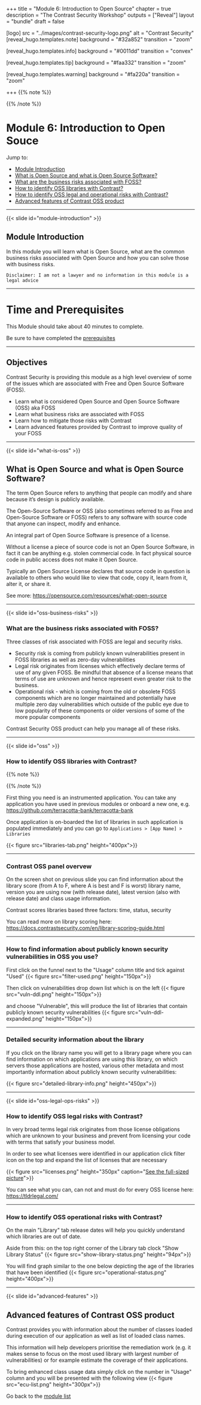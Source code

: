 +++
title = "Module 6: Introduction to Open Source"
chapter = true
description = "The Contrast Security Workshop"
outputs = ["Reveal"]
layout = "bundle"
draft = false

[logo]
src = "../images/contrast-security-logo.png"
alt = "Contrast Security"
[reveal_hugo.templates.note]
background = "#32a852"
transition = "zoom"

[reveal_hugo.templates.info]
background = "#0011dd"
transition = "convex"

[reveal_hugo.templates.tip]
background = "#faa332"
transition = "zoom"

[reveal_hugo.templates.warning]
background = "#fa220a"
transition = "zoom"

+++
{{% note %}}

{{% /note %}}
# Module 6: Introduction to Open Souce

Jump to:
- [Module Introduction](#/module-introduction)
- [What is Open Source and what is Open Source Software?](#/what-is-oss)
- [What are the business risks associated with FOSS?](#/oss-business-risks)
- [How to identify OSS libraries with Contrast?](#/oss)
- [How to identify OSS legal and operational risks with Contrast?](#/oss-legal-ops-risks)
- [Advanced features of Contrast OSS product](#/advanced-features)

---
{{< slide id="module-introduction" >}}
## Module Introduction

In this module you will learn what is Open Source, what are the common business risks associated with Open Source and how you can solve those with business risks.

`Disclaimer: I am not a lawyer and no information in this module is a legal advice`

---
# Time and Prerequisites
This Module should take about 40 minutes to complete.

Be sure to have completed the [prerequisites](../#/2)

---
## Objectives

Contrast Security is providing this module as a high level overview of some of the issues which are associated with Free and Open Source Software (FOSS).

- Learn what is considered Open Source and Open Source Software (OSS) aka FOSS
- Learn what business risks are associated with FOSS
- Learn how to mitigate those risks with Contrast
- Learn advanced features provided by Contrast to improve quality of your FOSS

---
{{< slide id="what-is-oss" >}}
## What is Open Source and what is Open Source Software?

The term Open Source refers to anything that people can modify and share because it’s design is publicly available.

The Open-Source Software or OSS (also sometimes referred to as Free and Open-Source Software or FOSS) refers to any software with source code that anyone can inspect, modify and enhance.

An integral part of Open Source Software is presence of a license.

Without a license a piece of source code is not an Open Source Software, in fact it can be anything e.g. stolen commercial code. In fact physical source code in public access does not make it Open Source.

Typically an Open Source License declares that source code in question is available to others who would like to view that code, copy it, learn from it, alter it, or share it.


See more: https://opensource.com/resources/what-open-source

---
{{< slide id="oss-business-risks" >}}
### What are the business risks associated with FOSS?

Three classes of risk associated with FOSS are legal and security risks.

* Security risk is coming from publicly known vulnerabilities present in FOSS libraries as well as zero-day vulnerabilities
* Legal risk originates from licenses which effectively declare terms of use of any given FOSS. Be mindful that absence of a license means that terms of use are unknown and hence represent even greater risk to the business.
* Operational risk - which is coming from the old or obsolete FOSS components which are no longer maintained and potentially have multiple zero day vulnerabilities which outside of the public eye due to low popularity of these components or older versions of some of the more popular components


Contrast Security OSS product can help you manage all of these risks.



---
{{< slide id="oss" >}}
### How to identify OSS libraries with Contrast?
{{% note %}}

{{% /note %}}

First thing you need is an instrumented application. You can take any application you have used in previous modules or onboard a new one, e.g. https://github.com/terracotta-bank/terracotta-bank

Once application is on-boarded the list of libraries in such application is populated immediately and you can go to `Applications > [App Name] > Libraries`

{{< figure src="libraries-tab.png" height="400px">}}


---
### Contrast OSS panel overvew
On the screen shot on previous slide you can find information about the library score (from A to F, where A is best and F is worst) library name, version you are using now (with release date), latest version (also with release date) and class usage information.

Contrast scores libraries based three factors: time, status, security

You can read more on library scoring here: https://docs.contrastsecurity.com/en/library-scoring-guide.html

---
### How to find information about publicly known security vulnerabilities in OSS you use?

First click on the funnel next to the "Usage" column title and tick against "Used"
{{< figure src="filter-used.png" height="150px">}}

Then click on vulnerabilities drop down list which is on the left
{{< figure src="vuln-ddl.png" height="150px">}}

and choose "Vulnerable", this will produce the list of libraries that contain publicly known security vulnerabilities
{{< figure src="vuln-ddl-expanded.png" height="150px">}}

---
### Detailed security information about the library
If you click on the library name you will get to a library page where you can find information on which applications are using this library, on which servers those applications are hosted, various other metadata and most importantly information about publicly known security vulnerabilities:

{{< figure src="detailed-library-info.png" height="450px">}}

---
{{< slide id="oss-legal-ops-risks" >}}
### How to identify OSS legal risks with Contrast?

In very broad terms legal risk originates from those license obligations which are unknown to your business and prevent from licensing your code with terms that satisfy your business model.

In order to see what licenses were identified in our application click filter icon on the top and expand the list of licenses that are necessary

{{< figure src="licenses.png" height="350px"
caption="[See the full-sized picture](licenses.png)">}}

You can see what you can, can not and must do for every OSS license here: https://tldrlegal.com/

---
###  How to identify OSS operational risks with Contrast?

On the main "Library" tab release dates will help you quickly understand which libraries are out of date.

Aside from this: on the top right corner of the Library tab clock "Show Library Status"
{{< figure src="show-library-status.png" height="94px">}}

You will find graph similar to the one below depicting the age of the libraries that have been identified
{{< figure src="operational-status.png" height="400px">}}

---
{{< slide id="advanced-features" >}}
## Advanced features of Contrast OSS product

Contrast provides you with information about the number of classes loaded during execution of our application as well as list of loaded class names.

This information will help developers prioritise the remediation work (e.g. it makes sense to focus on the most used library with largest number of vulnerabilities) or for example estimate the coverage of their applications.

To bring enhanced class usage data simply click on the number in "Usage" column and you will be presented with the following view
{{< figure src="ecu-list.png" height="300px">}}

Go back to the [module list](../#/module-list)  
